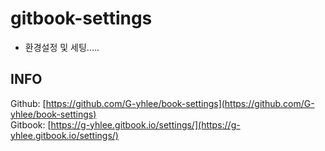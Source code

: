 # gitbook-settings

* 환경설정 및 세팅.....

## INFO

Github: [https://github.com/G-yhlee/book-settings](https://github.com/G-yhlee/book-settings)  
Gitbook: [https://g-yhlee.gitbook.io/settings/](https://g-yhlee.gitbook.io/settings/)

